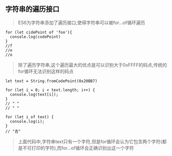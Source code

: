 ## 字符串的遍历接口
>ES6为字符串添加了遍历接口,使得字符串可以被for...of循环遍历
```
for (let cidePoint of 'foo'){
  console.log(codePoint)
}
//f
//o
//o
```
>除了遍历字符串,这个遍历最大的优点是可以识别大于0xFFFF的码点,传统的for循环无法识别这样的码点
```
let text = String.fromCodePoint(0x20BB7)

for (let i = 0; i < text.length; i++) {
  console.log(text[i]);
}
// " "
// " "

for (let i of text) {
  console.log(i);
}
// "𠮷"
```
>上面代码中,字符串text只有一个字符,但是for循环会认为它包含两个字符(都是不可打印的字符),而for...of循环会正确识别出这一个字符
